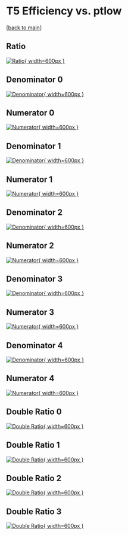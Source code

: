 # T5 Efficiency vs. ptlow

[[back to main](./)]



## Ratio

[![Ratio](../mtv/var/T5_vtr_0_0_eff_ptlow.png){ width=600px }](../mtv/var/T5_vtr_0_0_eff_ptlow.pdf)

## Denominator 0

[![Denominator](../mtv/den/T5_vtr_0_0_eff_ptlow_den0.png){ width=600px }](../mtv/den/T5_vtr_0_0_eff_ptlow_den0.pdf)

## Numerator 0

[![Numerator](../mtv/num/T5_vtr_0_0_eff_ptlow_num0.png){ width=600px }](../mtv/num/T5_vtr_0_0_eff_ptlow_num0.pdf)

## Denominator 1

[![Denominator](../mtv/den/T5_vtr_0_0_eff_ptlow_den1.png){ width=600px }](../mtv/den/T5_vtr_0_0_eff_ptlow_den1.pdf)

## Numerator 1

[![Numerator](../mtv/num/T5_vtr_0_0_eff_ptlow_num1.png){ width=600px }](../mtv/num/T5_vtr_0_0_eff_ptlow_num1.pdf)

## Denominator 2

[![Denominator](../mtv/den/T5_vtr_0_0_eff_ptlow_den2.png){ width=600px }](../mtv/den/T5_vtr_0_0_eff_ptlow_den2.pdf)

## Numerator 2

[![Numerator](../mtv/num/T5_vtr_0_0_eff_ptlow_num2.png){ width=600px }](../mtv/num/T5_vtr_0_0_eff_ptlow_num2.pdf)

## Denominator 3

[![Denominator](../mtv/den/T5_vtr_0_0_eff_ptlow_den3.png){ width=600px }](../mtv/den/T5_vtr_0_0_eff_ptlow_den3.pdf)

## Numerator 3

[![Numerator](../mtv/num/T5_vtr_0_0_eff_ptlow_num3.png){ width=600px }](../mtv/num/T5_vtr_0_0_eff_ptlow_num3.pdf)

## Denominator 4

[![Denominator](../mtv/den/T5_vtr_0_0_eff_ptlow_den4.png){ width=600px }](../mtv/den/T5_vtr_0_0_eff_ptlow_den4.pdf)

## Numerator 4

[![Numerator](../mtv/num/T5_vtr_0_0_eff_ptlow_num4.png){ width=600px }](../mtv/num/T5_vtr_0_0_eff_ptlow_num4.pdf)

## Double Ratio 0

[![Double Ratio](../mtv/ratio/T5_vtr_0_0_eff_ptlow_ratio0.png){ width=600px }](../mtv/ratio/T5_vtr_0_0_eff_ptlow_ratio0.pdf)

## Double Ratio 1

[![Double Ratio](../mtv/ratio/T5_vtr_0_0_eff_ptlow_ratio1.png){ width=600px }](../mtv/ratio/T5_vtr_0_0_eff_ptlow_ratio1.pdf)

## Double Ratio 2

[![Double Ratio](../mtv/ratio/T5_vtr_0_0_eff_ptlow_ratio2.png){ width=600px }](../mtv/ratio/T5_vtr_0_0_eff_ptlow_ratio2.pdf)

## Double Ratio 3

[![Double Ratio](../mtv/ratio/T5_vtr_0_0_eff_ptlow_ratio3.png){ width=600px }](../mtv/ratio/T5_vtr_0_0_eff_ptlow_ratio3.pdf)

